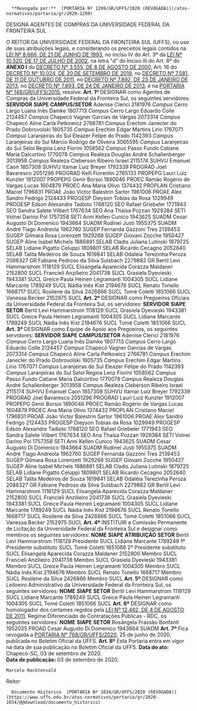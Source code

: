       **Revogada por:**  [PORTARIA Nº 1209/GR/UFFS/2020 (REVOGADA)](/atos-normativos/portaria/gr/2020-1209) 

   DESIGNA AGENTES DE COMPRAS DA UNIVERSIDADE FEDERAL DA FRONTEIRA SUL  

 O REITOR DA UNIVERSIDADE FEDERAL DA FRONTEIRA SUL (UFFS), no uso de suas atribuições legais, e considerando os preceitos legais contidos na [LEI Nº 8.666, DE 21 DE JUNHO DE 1993](http://www.planalto.gov.br/ccivil_03/leis/l8666cons.htm), no inciso IV do Art. 3º da [LEI Nº 10.520, DE 17 DE JULHO DE 2002](http://www.planalto.gov.br/ccivil_03/leis/2002/L10520.htm), na letra "d" do Inciso III do Art. 8º do **ANEXO I**  do [DECRETO Nº 3.555, DE 8 DE AGOSTO DE 2000](http://www.planalto.gov.br/ccivil_03/decreto/D3555.htm), Art. 16 do [DECRETO Nº 10.024, DE 20 DE SETEMBRO DE 2019](http://www.planalto.gov.br/ccivil_03/_Ato2019-2022/2019/Decreto/D10024.htm), no [DECRETO Nº 7.581, DE 11 DE OUTUBRO DE 2011](http://www.planalto.gov.br/ccivil_03/_Ato2011-2014/2011/Decreto/D7581.htm), no [DECRETO Nº 7.892, DE 23 DE JANEIRO DE 2013](http://www.planalto.gov.br/ccivil_03/_ato2011-2014/2013/decreto/d7892.htm), no [DECRETO Nº 7.893, DE 24 DE JANEIRO DE 2013](http://www.planalto.gov.br/ccivil_03/_ato2011-2014/2013/decreto/D7893.htm), e na [PORTARIA Nº 148/GR/UFFS/2015](https://www.uffs.edu.br/atos-normativos/portaria/gr/2015-0148), resolve:   **Art. 1º**  DESIGNAR como Agentes de Compras da Universidade Federal da Fronteira Sul, os seguintes servidores:     **SERVIDOR**   **SIAPE**   **CAMPUS/SETOR**     Adenise Clerici   2181976   *Campus*  Cerro Largo     Luana Inês Damke   1807713   *Campus*  Cerro Largo     Eduardo Colle   2124457   *Campus*  Chapecó     Vagner Garcias de Vargas   2073314   *Campus*  Chapecó     Aline Carla Petkowicz   2766781   *Campus*  Erechim     Janecler do Prado Dobrovolski   1805735   *Campus*  Erechim     Edgar Martins Lirio   1767071   *Campus*  Laranjeiras do Sul     Eleazer Felipe do Prado   1142393   *Campus*  Laranjeiras do Sul     Márcio Rodrigo de Oliveira   3065595   *Campus*  Laranjeiras do Sul     Seloí Regina Lenz Fiorini   1058562   *Campus*  Passo Fundo     Catiane Maria Dalcortivo   1770078   *Campus*  Realeza     Douglas André Schallenberger   3013958   *Campus*  Realeza     Cleberson Ribeiro Israel   2115174   SUHVU     Emanuel Caon   1857308   SUHVU     Itamar Luiz Breyer   1792339   PROGRAD     Joel Bavaresco   2051296   PROGRAD     Kelli Fiorentin   2765133   PROPEPG     Lauri Luiz Kunzler   1912007   PROPEPG     Genir Borsoi   1890046   PROEC     Ramão Rogério de Vargas Lucas   1604879   PROEC     Ana Maria Olivo   1374432   PROPLAN     Cristiano Maciel   1796831   PROAE     João Victor Balestrin Sartor   1961006   PROAE     Alex Sandro Fedrigo   2124433   PROGESP     Dieyson Tobias da Rosa   1029949   PROGESP     Edson Alexandre Tadioto   1768120   SEO     Rafael Griebeler   1771943   SEO     Sandra Salete Vilbert   1767634   SEO     Ana Thaísa Pozzan   1929384   SETI     Volnei Darino Pol   1757358   SETI     Anni Kellen Cunico   1943625   SUADM     Cesar Augusto Di Domenico   1943664   SUADM     Rudinei Justi   1955375   SUADM     André Tiago Andreola   1962760   SUGEP     Fernanda Gazzoni Tres   2139453   SUGEP     Gilmara Rosa Lorenzett   1929268   SUGEP     Giovani Zocche   1950427   SUGEP     Aline Isabel Michels   1886891   SELAB     Cladis Juliana Lutinski   1879725   SELAB     Lidiane Pigatto Celuppi   1809801   SELAB     Ricardo Cecagno   2052640   SELAB     Talita Medeiros de Souza   1619841   SELAB     Odaléia Terezinha Peroza   2086327   GR     Fabiane Pedroso da Silva Sulsbach   2279882   GR     Bertil Levi Hammarstrom   1118129   SUCL     Elisangela Aparecida Corazza Maldaner   2152800   SUCL     Francieli Anzilieiro   2041738   SUCL     Grasiela Dyevieski   1943381   SUCL     Greice Paula Heinen Legramanti   1004305   SUCL     Lidiane Marcante   1789249   SUCL     Nádia Inês Kist   2194676   SUCL     Renato Tonello   1668717   SUCL     Rosilene da Silva   2426866   SUCL     Tomé Coletti   1851066   SUCL     Vanessa Becker   2152975   SUCL       **Art. 2º**  DESIGNAR como Pregoeiros Oficiais da Universidade Federal da Fronteira Sul, os servidores:     **SERVIDOR**   **SIAPE**   **SETOR**     Bertil Levi Hammarstrom   1118129   SUCL     Grasiela Dyevieski   1943381   SUCL     Greice Paula Heinen Legramanti   1004305   SUCL     Lidiane Marcante   1789249   SUCL     Nádia Inês Kist   2194676   SUCL     Tomé Coletti   1851066   SUCL       **Art. 3º**  DESIGNAR como Equipe de Apoio aos Pregoeiros, os seguintes servidores:     **SERVIDOR**   **SIAPE**   **CAMPUS/SETOR**     Adenise Clerici   2181976   *Campus*  Cerro Largo     Luana Inês Damke   1807713   *Campus*  Cerro Largo     Eduardo Colle   2124457   *Campus*  Chapecó     Vagner Garcias de Vargas   2073314   *Campus*  Chapecó     Aline Carla Petkowicz   2766781   *Campus*  Erechim     Janecler do Prado Dobrovolski   1805735   *Campus*  Erechim     Edgar Martins Lirio   1767071   *Campus*  Laranjeiras do Sul     Eleazer Felipe do Prado   1142393   *Campus*  Laranjeiras do Sul     Seloí Regina Lenz Fiorini   1058562   *Campus*  Passo Fundo     Catiane Maria Dalcortivo   1770078   *Campus*  Realeza     Douglas André Schallenberger   3013958   *Campus*  Realeza     Cleberson Ribeiro Israel   2115174   SUHVU     Emanuel Caon   1857308   SUHVU     Itamar Luiz Breyer   1792339   PROGRAD     Joel Bavaresco   2051296   PROGRAD     Lauri Luiz Kunzler   1912007   PROPEPG     Genir Borsoi   1890046   PROEC     Ramão Rogério de Vargas Lucas   1604879   PROEC     Ana Maria Olivo   1374432   PROPLAN     Cristiano Maciel   1796831   PROAE     João Victor Balestrin Sartor   1961006   PROAE     Alex Sandro Fedrigo   2124433   PROGESP     Dieyson Tobias da Rosa   1029949   PROGESP     Edson Alexandre Tadioto   1768120   SEO     Rafael Griebeler   1771943   SEO     Sandra Salete Vilbert   1767634   SEO     Ana Thaísa Pozzan   1929384   SETI     Volnei Darino Pol   1757358   SETI     Anni Kellen Cunico   1943625   SUADM     Cesar Augusto Di Domenico   1943664   SUADM     Rudinei Justi   1955375   SUADM     André Tiago Andreola   1962760   SUGEP     Fernanda Gazzoni Tres   2139453   SUGEP     Gilmara Rosa Lorenzett   1929268   SUGEP     Giovani Zocche   1950427   SUGEP     Aline Isabel Michels   1886891   SELAB     Cladis Juliana Lutinski   1879725   SELAB     Lidiane Pigatto Celuppi   1809801   SELAB     Ricardo Cecagno   2052640   SELAB     Talita Medeiros de Souza   1619841   SELAB     Odaléia Terezinha Peroza   2086327   GR     Fabiane Pedroso da Silva Sulsbach   2279882   GR     Bertil Levi Hammarstrom   1118129   SUCL     Elisangela Aparecida Corazza Maldaner   2152800   SUCL     Francieli Anzilieiro   2041738   SUCL     Grasiela Dyevieski   1943381   SUCL     Greice Paula Heinen Legramanti   1004305   SUCL     Lidiane Marcante   1789249   SUCL     Nádia Inês Kist   2194676   SUCL     Renato Tonello   1668717   SUCL     Rosilene da Silva   2426866   SUCL     Tomé Coletti   1851066   SUCL     Vanessa Becker   2152975   SUCL       **Art. 4º**  INSTITUIR a Comissão Permanente de Licitação da Universidade Federal da Fronteira Sul e designar como membros os seguintes servidores:     **NOME**   **SIAPE**   **ATRIBUIÇÃO**   **SETOR**     Bertil Levi Hammarstrom   1118129   Presidente   SUCL     Lidiane Marcante   1789249   1º Presidente substituto   SUCL     Tomé Coletti   1851066   2º Presidente substituto   SUCL     Elisangela Aparecida Corazza Maldaner   2152800   Membro   SUCL     Francieli Anzilieiro   2041738   Membro   SUCL     Grasiela Dyevieski   1943381   Membro   SUCL     Greice Paula Heinen Legramanti   1004305   Membro   SUCL     Nádia Inês Kist   2194676   Membro   SUCL     Renato Tonello   1668717   Membro   SUCL     Rosilene da Silva   2426866   Membro   SUCL       **Art. 5º**  DESIGNAR como Leiloeiro Administrativo da Universidade Federal da Fronteira Sul, os seguintes servidores:     **NOME**   **SIAPE**   **SETOR**     Bertil Levi Hammarstrom   1118129   SUCL     Lidiane Marcante   1789249   SUCL     Greice Paula Heinen Legramanti   1004305   SUCL     Tomé Coletti   1851066   SUCL       **Art. 6º**  DESIGNAR como homologador dos certames regidos pela [LEI Nº 12.462, DE 4 DE AGOSTO DE 2011](http://www.planalto.gov.br/ccivil_03/_Ato2011-2014/2011/Lei/L12462.htm), Regime Diferenciado de Contratações Públicas - RDC, os seguintes servidores:     **NOME**   **SIAPE**   **SETOR**     Rosângela Frassão Bonfanti   1952035   PROAD     Cesar Augusto Di Domenico   1943664   SUADM       **Art. 7º**  Fica revogada a [PORTARIA Nº 768/GR/UFFS/2020](https://www.uffs.edu.br/atos-normativos/portaria/gr/2020-0768), 25 de junho de 2020, publicada no Boletim Oficial da UFFS.   **Art. 8º**  Esta Portaria entra em vigor na data de sua publicação no Boletim Oficial da UFFS.        **Data do ato:** Chapecó-SC, 03 de setembro de 2020.   
 **Data de publicação:**  03 de setembro de 2020. 

    Marcelo Recktenvald   
 Reitor 

      Documento Histórico  [PORTARIA Nº 1034/GR/UFFS/2020 (REVOGADA)](https://www.uffs.edu.br/atos-normativos/portaria/gr/2020-1034/@@download/documento_historico)     
      